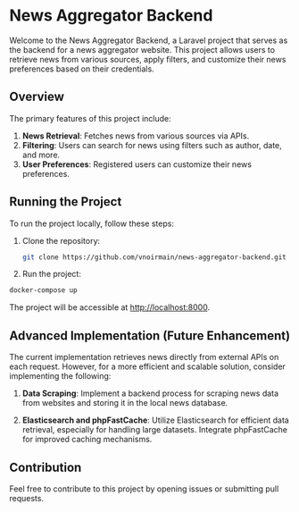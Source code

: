 # News Aggregator Backend

Welcome to the News Aggregator Backend, a Laravel project that serves as the backend for a news aggregator website. This project allows users to retrieve news from various sources, apply filters, and customize their news preferences based on their credentials.

## Overview

The primary features of this project include:

1. **News Retrieval**: Fetches news from various sources via APIs.
2. **Filtering**: Users can search for news using filters such as author, date, and more.
3. **User Preferences**: Registered users can customize their news preferences.

## Running the Project

To run the project locally, follow these steps:

1. Clone the repository:

   ```bash
   git clone https://github.com/vnoirmain/news-aggregator-backend.git
   ```

2. Run the project:

```bash
docker-compose up
```

The project will be accessible at [http://localhost:8000](http://localhost:8000).

## Advanced Implementation (Future Enhancement)

The current implementation retrieves news directly from external APIs on each request. However, for a more efficient and scalable solution, consider implementing the following:

1. **Data Scraping**: Implement a backend process for scraping news data from websites and storing it in the local news database.

2. **Elasticsearch and phpFastCache**: Utilize Elasticsearch for efficient data retrieval, especially for handling large datasets. Integrate phpFastCache for improved caching mechanisms.

## Contribution

Feel free to contribute to this project by opening issues or submitting pull requests.

